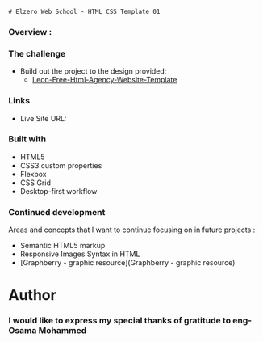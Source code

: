 `# Elzero Web School - HTML CSS Template 01`
### Overview :
### The challenge
* Build out the project to the design provided:
   *  [Leon-Free-Html-Agency-Website-Template](https://www.graphberry.com/item/leon-html-agency-template)

 
### Links
* Live Site URL:

### Built with
* HTML5
* CSS3 custom properties
* Flexbox
* CSS Grid
* Desktop-first workflow

### Continued development
Areas and concepts that I want to continue focusing on in future projects :

* Semantic HTML5 markup
* Responsive Images Syntax in HTML
* [Graphberry - graphic resource](Graphberry - graphic resource)
# Author
### I would like to express my special thanks of gratitude to eng-Osama Mohammed
